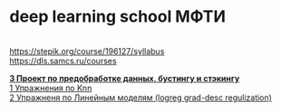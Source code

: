 # deep learning school МФТИ 
<br>https://stepik.org/course/196127/syllabus
<br>https://dls.samcs.ru/courses

[**3 Проект по предобработке данных, бустингу и стэкингу**](https://github.com/kirmipt/dlschool_mipt/blob/main/homework/%D0%91%D1%83%D1%81%D1%82%D0%B8%D0%BD%D0%B3%20%D0%B8%20%D0%A1%D1%82%D1%8D%D0%BA%D0%B8%D0%BD%D0%B3.ipynb) 
<br>[1 Упражнения по Knn](https://github.com/kirmipt/dlschool_mipt/blob/main/homework/%5Bhomework%5Dknn.ipynb)
<br>[2 Упражненя по Линейным моделям (logreg grad-desc regulization)](https://github.com/kirmipt/dlschool_mipt/blob/main/homework/%5Bhomework%5Dlinear_models_fall_2021.ipynb)
